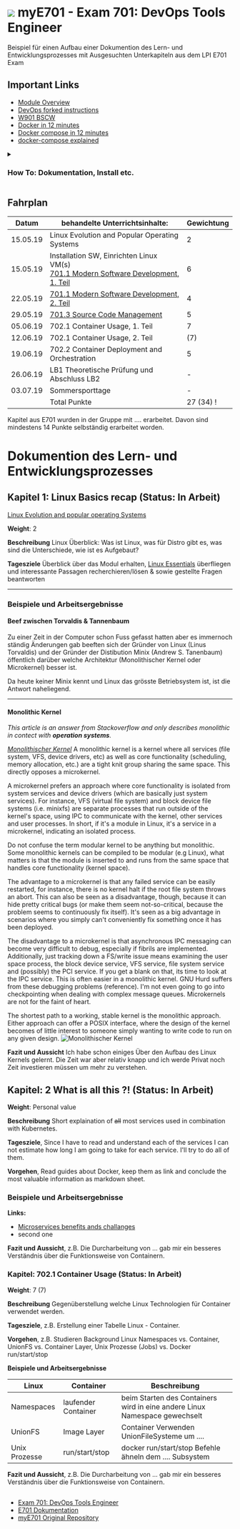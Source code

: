 # ![](https://www.lpice.eu/fileadmin/_processed_/csm_LPIC-DevOpsToolsEngineer_43de3c4735.jpg) myE701 - Exam 701: DevOps Tools Engineer 

Beispiel für einen Aufbau einer Dokumention des Lern- und Entwicklungsprozesses mit Ausgesuchten Unterkapiteln aus dem LPI E701 Exam
## Important Links
* [Module Overview](https://github.com/w901-fr19-mi/W901)
* [DevOps forked instructions](https://github.com/fxshell/E701---DevOps)
* [W901 BSCW](https://bscw.tbz.ch/bscw/bscw.cgi/26211645)
* [Docker in 12 minutes](https://www.youtube.com/watch?v=YFl2mCHdv24)
* [Docker compose in 12 minutes](https://www.youtube.com/watch?v=Qw9zlE3t8Ko)
* [docker-compose explained](https://www.youtube.com/watch?v=HUpIoF_conA)

<details> 
<summary> 
	
### How To: Dokumentation, Install etc. </summary>
	
## Dokumentation (Kapitel kann in der Kopie gelöscht werden)

Die Dokumentation erfolgt im Markdownformat, dem Standard Wiki Format von github. Dies geht am Einfachsten direkt auf github.com.

Eine Markdown Übersicht / Syntax etc. finden Sie auf:
* [Markdown Syntax inkl. Online Demo](http://markdown-syntax.de/Was-ist-Markdown/)
* [Dokumentation aus dem Modul M300](https://github.com/mc-b/M300/blob/master/80-Ergaenzungen/vcs/03-Markdown.md) 


## Installation (Kapitel kann in der Kopie gelöscht werden)

Hier lohnt es sich Vagrant zu verwenden. Damit kann gleichzeitig eine VM (Ubuntu 16.x) mit Docker und Kubernetes aufgesetzt werden oder mittels des Projektes [lernkube](https://github.com/mc-b/lernkube) ein Kubernetes Master. 

**Vagrant (lernkube) Installation**

Zuerst muss folgende SW Installiert werden:
* [Git/Bash](https://git-scm.com/downloads)
* [Vagrant](https://www.vagrantup.com/) 
* [VirtualBox](https://www.virtualbox.org/)

Wechseln Sie auf die Kommandozeile (*bash* oder *PowerShell*) und klonen des Projekt `lernkube` und erstellen die VM(s):

	git clone https://github.com/mc-b/lernkube
	cd lernkube
	cp templates/DUK.yaml config.yaml
	vagrant plugin install vagrant-disksize
	vagrant up

Während der Installation werden im Verzeichnis `lernkube` mehrere `.bat` Dateien und die Client Programme `docker`, `kubectl`, `helm` etc. erzeugt.

Die Bezeichnungen deren Funktion kann mittels `kubeps.bat` (*PowerShell*) oder `source kubeenv` (*Bash*) angezeigt werden. Die Scripts setzen gleichzeitig die Umgebungsvariablen, damit vom Notebook Docker und Kubernetes (`kubectl`) an die VM weitergereicht werden können.

Beispiele:

docker images # zeigt alle Container Images an
kubectl get all # zeigt alle Kubernetes Ressourcen an.

**Alternative Installationen** 

Alternativ kann [Docker for Windows/Mac](https://www.docker.com/products/docker-desktop) oder [Minikube](https://github.com/kubernetes/minikube) verwendet werden. Diese Umgebungen sind aber nicht Cluster fähig und erfordern [Feintuning](https://github.com/mc-b/lernkube/tree/master/docker4windows/).

Oder die gleiche Umgebung wie mit lernkube auf den Cloud Plattformen von Amazon und Microsoft eingerichtet werden.

* [Amazon AWS Cloud](https://github.com/mc-b/lernkube/tree/master/aws/) - hat noch Probleme mit Datenspeicherung und LoadBalancer.
* [Microsoft Azure Cloud](https://github.com/mc-b/lernkube/tree/master/azure/)	 

**Weitere nützliche Programme**

* [Windows SSH Client, putty](https://putty.org)
* [Grafischer Windows SFTP Client, Bitvise SSH Client](https://www.bitvise.com/ssh-client-download)
* [Visual Studio Code](https://code.visualstudio.com/)
</details>

## Fahrplan

| Datum | behandelte Unterrichtsinhalte: | Gewichtung |
| -------- | ------ | -------- |
| 15.05.19 | Linux Evolution and Popular Operating Systems | 2 |
| 15.05.19 | Installation SW, Einrichten Linux VM(s)<br>[701.1 Modern Software Development, 1. Teil](https://github.com/w901-fr19-mi/E701#7011-modern-software-development) | 6 |
| 22.05.19 | [701.1 Modern Software Development, 2. Teil](https://github.com/w901-fr19-mi/E701#7011-modern-software-development) | 4 |
| 29.05.19 | [701.3 Source Code Management](https://github.com/w901-fr19-mi/E701#7013-source-code-management) | 5 | 
| 05.06.19 | 702.1 Container Usage, 1. Teil | 7 |
| 12.06.19 | 702.1 Container Usage, 2. Teil | (7) |
| 19.06.19 | 702.2 Container Deployment and Orchestration | 5 |
| 26.06.19 | LB1 Theoretische Prüfung und Abschluss LB2 | - |
| 03.07.19 | Sommersporttage | - |
|          | Total Punkte | 27 (34) !

Kapitel aus E701 wurden in der Gruppe mit .... erarbeitet. Davon sind mindestens 14 Punkte selbständig erarbeitet worden. 

# Dokumention des Lern- und Entwicklungsprozesses
## Kapitel 1: Linux Basics recap (Status: In Arbeit)
[Linux Evolution and popular operating Systems](https://github.com/w901-fr19-mi/E010#11-linux-evolution-and-popular-operating-systems)

**Weight**: 2

**Beschreibung** Linux Überblick: Was ist Linux, was für Distro gibt es, was sind die Unterschiede, wie ist es Aufgebaut?

**Tagesziele** Überblick über das Modul erhalten, [Linux Essentials](https://www.tuxcademy.org/download/de/lxes/lxes-de-manual.pdf) überfliegen und interessante Passagen recherchieren/lösen & sowie gestellte Fragen beantworten
***
### Beispiele und Arbeitsergebnisse

#### Beef zwischen Torvaldis & Tannenbaum
Zu einer Zeit in der Computer schon Fuss gefasst hatten aber es immernoch ständig Änderungen gab beeften sich der Gründer von Linux (Linus Torvaldis) und der Gründer der Distibution Minix (Andrew S. Tanenbaum) öffentlich darüber welche Architektur (Monolithischer Kernel oder Microkernel) besser ist.

Da heute keiner Minix kennt und Linux das grösste Betriebsystem ist, ist die Antwort naheliegend.
***
#### Monolithic Kernel

*This article is an answer from Stackoverflow and only describes monolithic in contect with __operation systems__.*

*[Monolithischer Kernel](https://stackoverflow.com/questions/1806585/why-is-linux-called-a-monolithic-kernel)*
A monolithic kernel is a kernel where all services (file system, VFS, device drivers, etc) as well as core functionality (scheduling, memory allocation, etc.) are a tight knit group sharing the same space. This directly opposes a microkernel.

A microkernel prefers an approach where core functionality is isolated from system services and device drivers (which are basically just system services). For instance, VFS (virtual file system) and block device file systems (i.e. minixfs) are separate processes that run outside of the kernel's space, using IPC to communicate with the kernel, other services and user processes. In short, if it's a module in Linux, it's a service in a microkernel, indicating an isolated process.

Do not confuse the term modular kernel to be anything but monolithic. Some monolithic kernels can be compiled to be modular (e.g Linux), what matters is that the module is inserted to and runs from the same space that handles core functionality (kernel space).

The advantage to a microkernel is that any failed service can be easily restarted, for instance, there is no kernel halt if the root file system throws an abort. This can also be seen as a disadvantage, though, because it can hide pretty critical bugs (or make them seem not-so-critical, because the problem seems to continuously fix itself). It's seen as a big advantage in scenarios where you simply can't conveniently fix something once it has been deployed.

The disadvantage to a microkernel is that asynchronous IPC messaging can become very difficult to debug, especially if fibrils are implemented. Additionally, just tracking down a FS/write issue means examining the user space process, the block device service, VFS service, file system service and (possibly) the PCI service. If you get a blank on that, its time to look at the IPC service. This is often easier in a monolithic kernel. GNU Hurd suffers from these debugging problems (reference). I'm not even going to go into checkpointing when dealing with complex message queues. Microkernels are not for the faint of heart.

The shortest path to a working, stable kernel is the monolithic approach. Either approach can offer a POSIX interface, where the design of the kernel becomes of little interest to someone simply wanting to write code to run on any given design.
![Monolithischer Kernel](https://upload.wikimedia.org/wikipedia/commons/thumb/d/d0/OS-structure2.svg/1200px-OS-structure2.svg.png "Monolithischer Kernel")


**Fazit und Aussicht** Ich habe schon einiges Über den Aufbau des Linux Kernels gelernt. Die Zeit war aber relativ knapp und ich werde Privat noch Zeit investieren müssen um mehr zu verstehen.

## Kapitel: 2 What is all this ?! (Status: In Arbeit)

**Weight**: Personal value

**Beschreibung** Short explaination of ~~all~~ most services used in combination with Kubernetes.

**Tagesziele**, Since I have to read and understand each of the services I can not estimate how long I am going to take for each service. I'll try to do all of them.

**Vorgehen**, Read guides about Docker, keep them as link and conclude the most valuable information as markdown sheet.

### Beispiele und Arbeitsergebnisse

**Links:** 
+ [Microservices benefits ands challanges](https://www.cio.com/article/3201193/7-reasons-to-switch-to-microservices-and-5-reasons-you-might-not-succeed.html)
+ second one

**Fazit und Aussicht**, z.B. Die Durcharbeitung von ... gab mir ein besseres Verständnis über die Funktionsweise von Containern.


### Kapitel: 702.1 Container Usage (Status: In Arbeit)

**Weight**: 7 (7)

**Beschreibung** Gegenüberstellung welche Linux Technologien für Container verwendet werden.

**Tagesziele**, z.B. Erstellung einer Tabelle Linux - Container. 

**Vorgehen**, z.B. Studieren Background Linux Namespaces vs. Container, UnionFS vs. Container Layer, Unix Prozesse (Jobs) vs. Docker run/start/stop

**Beispiele und Arbeitsergebnisse**

| Linux          | Container      | Beschreibung      |
| -------------- | -------------- | ----------------- |
| Namespaces     | laufender Container | beim Starten des Containers wird in eine andere Linux Namespace gewechselt |
| UnionFS        | Image Layer         | Container Verwenden UnionFileSysteme um .... |
| Unix Prozesse  | run/start/stop      | docker run/start/stop Befehle ähneln dem .... Subsystem |

**Fazit und Aussicht**, z.B. Die Durcharbeitung von ... gab mir ein besseres Verständnis über die Funktionsweise von Containern.

## 


* [Exam 701: DevOps Tools Engineer](https://www.lpi.org/our-certifications/exam-701-objectives) 
* [E701 Dokumentation](https://github.com/w901-fr19-mi/E701)
* [myE701 Original Repository](https://github.com/w901-fr19-mi/myE701) 

